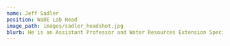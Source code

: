 ```yaml
---
name: Jeff Sadler
position: WaDE Lab Head
image_path: images/sadler_headshot.jpg
blurb: He is an Assistant Professor and Water Resources Extension Specialist in the Biosystems and Ag Engineering Department at Oklahoma St. University.
---
```

